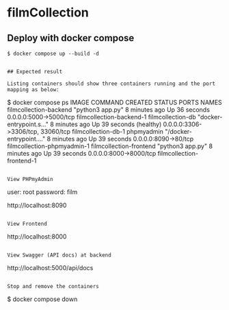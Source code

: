 # filmCollection


## Deploy with docker compose

```
$ docker compose up --build -d


## Expected result

Listing containers should show three containers running and the port mapping as below:
```
$ docker compose ps
IMAGE                     COMMAND                  CREATED         STATUS                    PORTS                               NAMES
filmcollection-backend    "python3 app.py"         8 minutes ago   Up 36 seconds             0.0.0.0:5000->5000/tcp              filmcollection-backend-1
filmcollection-db         "docker-entrypoint.s…"   8 minutes ago   Up 39 seconds (healthy)   0.0.0.0:3306->3306/tcp, 33060/tcp   filmcollection-db-1
phpmyadmin                "/docker-entrypoint.…"   8 minutes ago   Up 39 seconds             0.0.0.0:8090->80/tcp                filmcollection-phpmyadmin-1
filmcollection-frontend   "python3 app.py"         8 minutes ago   Up 39 seconds             0.0.0.0:8000->8000/tcp              filmcollection-frontend-1

```

View PHPmyAdmin
```
user: root 
password: film

http://localhost:8090

```

View Frontend
```
http://localhost:8000

```

View Swagger (API docs) at backend
```
http://localhost:5000/api/docs

```

Stop and remove the containers
```
$ docker compose down
```
